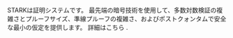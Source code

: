 STARKは証明システムです。 最先端の暗号技術を使用して、多数対数検証の複雑さとプルーフサイズ、準線プルーフの複雑さ、およびポストクォンタムで安全な最小の仮定を提供します。 詳細はこちら [](https://starkware.co/stark/).